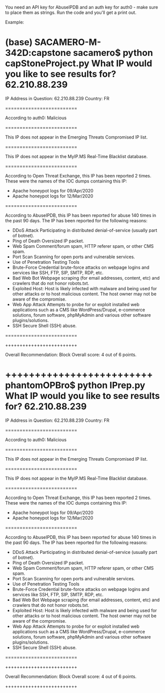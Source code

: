 You need an API key for AbuseIPDB and an auth key for auth0 - make sure to place them as strings. Run the code and you'll get a print out. 

Example: 

(base) SACAMERO-M-342D:capstone sacamero$ python capStoneProject.py 
What IP would you like to see results for? 62.210.88.239
=========================


IP Address in Question: 62.210.88.239
Country: FR

=========================



According to auth0:  Malicious



=========================

This IP does not appear in the Emerging Threats Compromised IP list.

=========================

This IP does not appear in the MyIP.MS Real-Time Blacklist database.

=========================



According to Open Threat Exchange, this IP has been reported 2 times. 
These were the names of the IOC dumps containing this IP: 
- Apache honeypot logs for 09/Apr/2020
- Apache honeypot logs for 12/Mar/2020

=========================

According to AbuseIPDB, this IP has been reported for abuse 140 times in the past 90 days. The IP has been reported for the following reasons:
- DDoS Attack Participating in distributed denial-of-service (usually part of botnet).
- Ping of Death Oversized IP packet.
- Web Spam Comment/forum spam, HTTP referer spam, or other CMS spam.
- Port Scan Scanning for open ports and vulnerable services.
- Use of Penetration Testing Tools
- Brute-Force Credential brute-force attacks on webpage logins and services like SSH, FTP, SIP, SMTP, RDP, etc.
- Bad Web Bot Webpage scraping (for email addresses, content, etc) and crawlers that do not honor robots.txt.
- Exploited Host: Host is likely infected with malware and being used for other attacks or to host malicious content. The host owner may not be aware of the compromise.
- Web App Attack Attempts to probe for or exploit installed web applications such as a CMS like WordPress/Drupal, e-commerce solutions, forum software, phpMyAdmin and various other software plugins/solutions.
- SSH Secure Shell (SSH) abuse.

=========================

+++++++++++++++++++++++++

Overall Recommendation: Block
Overall score: 4 out of 6 points.

+++++++++++++++++++++++++
phantomOPBro$ python IPrep.py 
What IP would you like to see results for? 62.210.88.239
=========================


IP Address in Question: 62.210.88.239
Country: FR

=========================



According to auth0:  Malicious



=========================

This IP does not appear in the Emerging Threats Compromised IP list.

=========================

This IP does not appear in the MyIP.MS Real-Time Blacklist database.

=========================



According to Open Threat Exchange, this IP has been reported 2 times. 
These were the names of the IOC dumps containing this IP: 
- Apache honeypot logs for 09/Apr/2020
- Apache honeypot logs for 12/Mar/2020

=========================

According to AbuseIPDB, this IP has been reported for abuse 140 times in the past 90 days. The IP has been reported for the following reasons:
- DDoS Attack Participating in distributed denial-of-service (usually part of botnet).
- Ping of Death Oversized IP packet.
- Web Spam Comment/forum spam, HTTP referer spam, or other CMS spam.
- Port Scan Scanning for open ports and vulnerable services.
- Use of Penetration Testing Tools
- Brute-Force Credential brute-force attacks on webpage logins and services like SSH, FTP, SIP, SMTP, RDP, etc.
- Bad Web Bot Webpage scraping (for email addresses, content, etc) and crawlers that do not honor robots.txt.
- Exploited Host: Host is likely infected with malware and being used for other attacks or to host malicious content. The host owner may not be aware of the compromise.
- Web App Attack Attempts to probe for or exploit installed web applications such as a CMS like WordPress/Drupal, e-commerce solutions, forum software, phpMyAdmin and various other software plugins/solutions.
- SSH Secure Shell (SSH) abuse.

=========================

+++++++++++++++++++++++++

Overall Recommendation: Block
Overall score: 4 out of 6 points.

+++++++++++++++++++++++++
